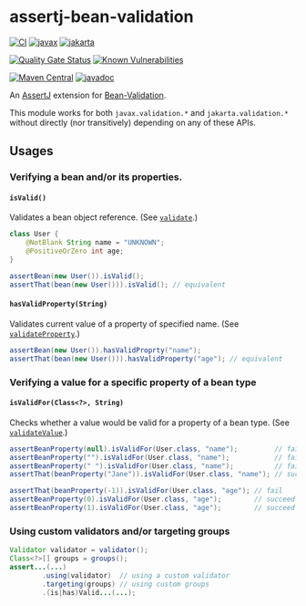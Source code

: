 # assertj-bean-validation

[![CI](https://github.com/jinahya/assertj-bean-validation/actions/workflows/maven.yml/badge.svg)](https://github.com/jinahya/assertj-bean-validation/actions/workflows/maven.yml)
[![javax](https://github.com/jinahya/assertj-bean-validation/actions/workflows/javax.yml/badge.svg)](https://github.com/jinahya/assertj-bean-validation/actions/workflows/javax.yml)
[![jakarta](https://github.com/jinahya/assertj-bean-validation/actions/workflows/jakarta.yml/badge.svg)](https://github.com/jinahya/assertj-bean-validation/actions/workflows/jakarta.yml)

[![Quality Gate Status](https://sonarcloud.io/api/project_badges/measure?project=jinahya_assertj-bean-validation&metric=alert_status)](https://sonarcloud.io/dashboard?id=jinahya_assertj-bean-validation)
[![Known Vulnerabilities](https://snyk.io/test/github/jinahya/assertj-bean-validation/badge.svg)](https://snyk.io/test/github/jinahya/assertj-bean-validation)

[![Maven Central](https://img.shields.io/maven-central/v/com.github.jinahya/assertj-bean-validation)](https://search.maven.org/artifact/com.github.jinahya/assertj-bean-validation)
[![javadoc](https://javadoc.io/badge2/com.github.jinahya/assertj-bean-validation/javadoc.svg)](https://javadoc.io/doc/com.github.jinahya/assertj-bean-validation)

An [AssertJ](https://joel-costigliola.github.io/assertj/) extension for [Bean-Validation](https://beanvalidation.org/).

This module works for both `javax.validation.*` and `jakarta.validation.*` without directly (nor transitively) depending on any of these APIs.

## Usages

### Verifying a bean and/or its properties.

#### `isValid()`

Validates a bean object reference. (See [`validate`][validate].)

```java
class User {
    @NotBlank String name = "UNKNOWN";
    @PositiveOrZero int age;
}

assertBean(new User()).isValid();
assertThat(bean(new User())).isValid(); // equivalent
```

#### `hasValidProperty(String)`

Validates current value of a property of specified name. (See [`validateProperty`][validateProperty].)

```java
assertBean(new User()).hasValidProprty("name");
assertThat(bean(new User())).hasValidProperty("age"); // equivalent
```

### Verifying a value for a specific property of a bean type

#### `isValidFor(Class<?>, String)`

Checks whether a value would be valid for a property of a bean type. (See [`validateValue`][validateValue].)

```java
assertBeanProperty(null).isValidFor(User.class, "name");         // fail
assertBeanProperty("").isValidFor(User.class, "name");           // fail
assertBeanProperty(" ").isValidFor(User.class, "name");          // fail
assertThat(beanProperty("Jane")).isValidFor(User.class, "name"); // succeed

assertThat(beanProperty(-1)).isValidFor(User.class, "age"); // fail
assertBeanProperty(0).isValidFor(User.class, "age");        // succeed
assertBeanProperty(1).isValidFor(User.class, "age");        // succeed
```

### Using custom validators and/or targeting groups

```java
Validator validator = validator();
Class<?>[] groups = groups();
assert...(...)
        .using(validator)  // using a custom validator
        .targeting(groups) // using custom groups
        .(is|has)Valid...(...);
```

[validate]: https://javadoc.io/static/jakarta.validation/jakarta.validation-api/3.0.0/jakarta/validation/Validator.html#validate-T-java.lang.Class...-

[validateProperty]: https://javadoc.io/static/jakarta.validation/jakarta.validation-api/3.0.0/jakarta/validation/Validator.html#validateProperty-T-java.lang.String-java.lang.Class...-

[validateValue]: https://javadoc.io/static/jakarta.validation/jakarta.validation-api/3.0.0/jakarta/validation/Validator.html#validateValue-java.lang.Class-java.lang.String-java.lang.Object-java.lang.Class...-

